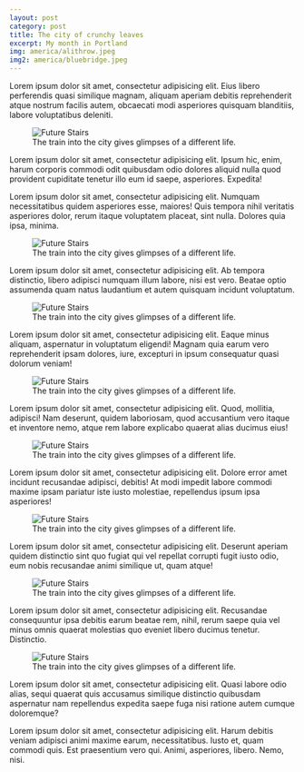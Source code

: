 ```yaml
---
layout: post
category: post
title: The city of crunchy leaves
excerpt: My month in Portland
img: america/alithrow.jpeg
img2: america/bluebridge.jpeg
---
```


Lorem ipsum dolor sit amet, consectetur adipisicing elit. Eius libero perferendis quasi similique magnam, aliquam aperiam debitis reprehenderit atque nostrum facilis autem, obcaecati modi asperiores quisquam blanditiis, labore voluptatibus deleniti.

<figure>
  <img src="{{site.url}}/images/america/spielman.jpeg" class="imgWide" alt="Future Stairs"/>
  <figcaption>The train into the city gives glimpses of a different life.</figcaption>
</figure>

Lorem ipsum dolor sit amet, consectetur adipisicing elit. Ipsum hic, enim, harum corporis commodi odit quibusdam odio dolores aliquid nulla quod provident cupiditate tenetur illo eum id saepe, asperiores. Expedita!

Lorem ipsum dolor sit amet, consectetur adipisicing elit. Numquam necessitatibus quidem asperiores esse, maiores! Quis tempora nihil veritatis asperiores dolor, rerum itaque voluptatem placeat, sint nulla. Dolores quia ipsa, minima.

<figure>
  <img src="{{site.url}}/images/america/lovewins.jpeg" class="imgWide" alt="Future Stairs"/>
  <figcaption>The train into the city gives glimpses of a different life.</figcaption>
</figure>

Lorem ipsum dolor sit amet, consectetur adipisicing elit. Ab tempora distinctio, libero adipisci numquam illum labore, nisi est vero. Beatae optio assumenda quam natus laudantium et autem quisquam incidunt voluptatum.

<figure>
  <img src="{{site.url}}/images/america/alifigs.jpeg" class="imgWide" alt="Future Stairs"/>
  <figcaption>The train into the city gives glimpses of a different life.</figcaption>
</figure>

Lorem ipsum dolor sit amet, consectetur adipisicing elit. Eaque minus aliquam, aspernatur in voluptatum eligendi! Magnam quia earum vero reprehenderit ipsam dolores, iure, excepturi in ipsum consequatur quasi dolorum veniam!

<figure>
  <img src="{{site.url}}/images/america/eggplant.jpeg" class="imgWide" alt="Future Stairs"/>
  <figcaption>The train into the city gives glimpses of a different life.</figcaption>
</figure>

Lorem ipsum dolor sit amet, consectetur adipisicing elit. Quod, mollitia, adipisci! Nam deserunt, quidem laboriosam, quod accusantium vero itaque et inventore nemo, atque rem labore explicabo quaerat alias ducimus eius!

<figure>
  <img src="{{site.url}}/images/america/reubenrose.jpeg" class="imgWide" alt="Future Stairs"/>
  <figcaption>The train into the city gives glimpses of a different life.</figcaption>
</figure>

Lorem ipsum dolor sit amet, consectetur adipisicing elit. Dolore error amet incidunt recusandae adipisci, debitis! At modi impedit labore commodi maxime ipsam pariatur iste iusto molestiae, repellendus ipsum ipsa asperiores!

<figure>
  <img src="{{site.url}}/images/america/giftingbox.jpeg" class="imgWide" alt="Future Stairs"/>
  <figcaption>The train into the city gives glimpses of a different life.</figcaption>
</figure>

Lorem ipsum dolor sit amet, consectetur adipisicing elit. Deserunt aperiam quidem distinctio sint quo fugiat qui vel repellat corrupti fugit iusto odio, eum nobis recusandae animi similique ut, quam atque!

<figure>
  <img src="{{site.url}}/images/america/platoturn.jpeg" class="imgWide" alt="Future Stairs"/>
  <figcaption>The train into the city gives glimpses of a different life.</figcaption>
</figure>

Lorem ipsum dolor sit amet, consectetur adipisicing elit. Recusandae consequuntur ipsa debitis earum beatae rem, nihil, rerum saepe quia vel minus omnis quaerat molestias quo eveniet libero ducimus tenetur. Distinctio.

<figure>
  <img src="{{site.url}}/images/america/shopping.jpeg" class="imgWide" alt="Future Stairs"/>
  <figcaption>The train into the city gives glimpses of a different life.</figcaption>
</figure>

Lorem ipsum dolor sit amet, consectetur adipisicing elit. Quasi labore odio alias, sequi quaerat quis accusamus similique distinctio quibusdam aspernatur nam repellendus expedita saepe fuga nisi ratione autem cumque doloremque?

Lorem ipsum dolor sit amet, consectetur adipisicing elit. Harum debitis veniam adipisci animi maxime earum, necessitatibus. Iusto et, quam commodi quis. Est praesentium vero qui. Animi, asperiores, libero. Nemo, nisi.